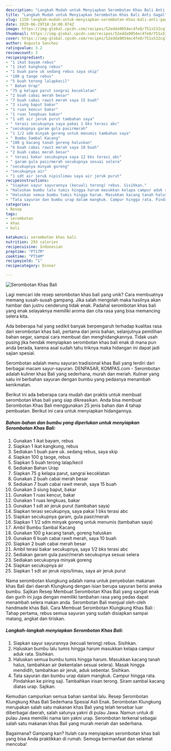 ```yaml
---
description: "Langkah Mudah untuk Menyiapkan Serombotan Khas Bali Anti Gagal"
title: "Langkah Mudah untuk Menyiapkan Serombotan Khas Bali Anti Gagal"
slug: 1150-langkah-mudah-untuk-menyiapkan-serombotan-khas-bali-anti-gagal
date: 2020-06-29T18:34:00.074Z
image: https://img-global.cpcdn.com/recipes/52edda9054ec4fe0/751x532cq70/serombotan-khas-bali-foto-resep-utama.jpg
thumbnail: https://img-global.cpcdn.com/recipes/52edda9054ec4fe0/751x532cq70/serombotan-khas-bali-foto-resep-utama.jpg
cover: https://img-global.cpcdn.com/recipes/52edda9054ec4fe0/751x532cq70/serombotan-khas-bali-foto-resep-utama.jpg
author: Augusta Sanchez
ratingvalue: 3.2
reviewcount: 3
recipeingredient:
- "1 ikat bayam rebus"
- "1 ikat kangkung rebus"
- "1 buah pare uk sedang rebus saya skip"
- "100 g taoge rebus"
- "5 buah terong lalapkecil"
- " Bahan Urap"
- "75 g kelapa parut sangrai kecoklatan"
- "2 buah cabai merah besar"
- "7 buah cabai rawit merah saya 15 buah"
- "3 siung baput bakar"
- "1 ruas kencur bakar"
- "1 ruas lengkuas bakar"
- "1 sdt air jeruk purut tambahan saya"
- " terasi secukupnya saya pakai 1 bks terasi abc"
- "secukupnya garam gula pasirmerah"
- "1 1/2 sdm minyak goreng untuk menumis tambahan saya"
- " Bumbu Sambal Kacang"
- "100 g kacang tanah goreng haluskan"
- "6 buah cabai rawit merah saya 10 buah"
- "2 buah cabai merah besar"
- " terasi bakar secukupnya saya 12 bks terasi abc"
- " garam gula pasirmerah secukupnya sesuai selera"
- "secukupnya minyak goreng"
- "secukupnya air"
- "1 sdt air jeruk nipislimau saya air jeruk purut"
recipeinstructions:
- "Siapkan sayur sayurannya (kecuali terong) rebus. Sisihkan."
- "Haluskan bumbu lalu tumis hingga harum masukkan kelapa campur aduk rata. Sisihkan."
- "Haluskan semua bumbu tumis hingga harum. Masukkan kacang tanah halus, tambahkan air (kekentalan sesuai selera). Masak hingga mendidih, tambahkan air jeruk, aduk sebentar. Sisihkan."
- "Tata sayuran dan bumbu urap dalam mangkuk. Campur hingga rata. Pindahkan ke piring saji. Tambahkan irisan terong. Siram sambal kacang diatas urap. Sajikan."
categories:
- Resep
tags:
- serombotan
- khas
- bali

katakunci: serombotan khas bali 
nutrition: 293 calories
recipecuisine: Indonesian
preptime: "PT17M"
cooktime: "PT34M"
recipeyield: "1"
recipecategory: Dinner

---
```



![Serombotan Khas Bali](https://img-global.cpcdn.com/recipes/52edda9054ec4fe0/751x532cq70/serombotan-khas-bali-foto-resep-utama.jpg)

Lagi mencari ide resep serombotan khas bali yang unik? Cara membuatnya memang susah-susah gampang. Jika salah mengolah maka hasilnya akan hambar dan justru cenderung tidak enak. Padahal serombotan khas bali yang enak selayaknya memiliki aroma dan cita rasa yang bisa memancing selera kita.

Ada beberapa hal yang sedikit banyak berpengaruh terhadap kualitas rasa dari serombotan khas bali, pertama dari jenis bahan, selanjutnya pemilihan bahan segar, sampai cara membuat dan menghidangkannya. Tidak usah pusing jika hendak menyiapkan serombotan khas bali enak di mana pun anda berada, karena asal sudah tahu triknya maka hidangan ini dapat jadi sajian spesial.

Serombotan adalah menu sayuran tradisional khas Bali yang terdiri dari berbagai macam sayur-sayuran. DENPASAR, KOMPAS.com - Serombotan adalah kuliner khas Bali yang sederhana, murah dan meriah. Kuliner yang satu ini berbahan sayuran dengan bumbu yang pedasnya menambah kenikmatan.


Berikut ini ada beberapa cara mudah dan praktis untuk membuat serombotan khas bali yang siap dikreasikan. Anda bisa membuat Serombotan Khas Bali menggunakan 25 jenis bahan dan 4 tahap pembuatan. Berikut ini cara untuk menyiapkan hidangannya.

<!--inarticleads1-->

##### Bahan-bahan dan bumbu yang diperlukan untuk menyiapkan Serombotan Khas Bali:

1. Gunakan 1 ikat bayam, rebus
1. Siapkan 1 ikat kangkung, rebus
1. Sediakan 1 buah pare uk. sedang rebus, saya skip
1. Siapkan 100 g taoge, rebus
1. Siapkan 5 buah terong lalap/kecil
1. Sediakan  Bahan Urap
1. Siapkan 75 g kelapa parut, sangrai kecoklatan
1. Gunakan 2 buah cabai merah besar
1. Sediakan 7 buah cabai rawit merah, saya 15 buah
1. Gunakan 3 siung baput, bakar
1. Gunakan 1 ruas kencur, bakar
1. Gunakan 1 ruas lengkuas, bakar
1. Gunakan 1 sdt air jeruk purut (tambahan saya)
1. Siapkan  terasi secukupnya, saya pakai 1 bks terasi abc
1. Siapkan secukupnya garam, gula pasir/merah
1. Siapkan 1 1/2 sdm minyak goreng untuk menumis (tambahan saya)
1. Ambil  Bumbu Sambal Kacang
1. Gunakan 100 g kacang tanah, goreng haluskan
1. Gunakan 6 buah cabai rawit merah, saya 10 buah
1. Siapkan 2 buah cabai merah besar
1. Ambil  terasi bakar secukupnya, saya 1/2 bks terasi abc
1. Sediakan  garam gula pasir/merah secukupnya sesuai selera
1. Sediakan secukupnya minyak goreng
1. Siapkan secukupnya air
1. Siapkan 1 sdt air jeruk nipis/limau, saya air jeruk purut


Nama serombotan klungkung adalah nama untuk penyebutan makanan khas Bali dari daerah Klungkung dengan isian berupa sayuran berisi aneka bumbu. Sajikan Resep Membuat Serombotan Khas Bali yang sangat enak dan gurih ini juga dengan memiliki tambahan rasa yang pedas dapat menambah selera makan anda. Serombotan Bali menjual oleh-oleh handmade khas Bali. Cara Membuat Serombotan Klungkung Khas Bali : Tahap pertama, rebus semua sayuran yang sudah disiapkan sampai matang, angkat dan tiriskan. 

<!--inarticleads2-->

##### Langkah-langkah menyiapkan Serombotan Khas Bali:

1. Siapkan sayur sayurannya (kecuali terong) rebus. Sisihkan.
1. Haluskan bumbu lalu tumis hingga harum masukkan kelapa campur aduk rata. Sisihkan.
1. Haluskan semua bumbu tumis hingga harum. Masukkan kacang tanah halus, tambahkan air (kekentalan sesuai selera). Masak hingga mendidih, tambahkan air jeruk, aduk sebentar. Sisihkan.
1. Tata sayuran dan bumbu urap dalam mangkuk. Campur hingga rata. Pindahkan ke piring saji. Tambahkan irisan terong. Siram sambal kacang diatas urap. Sajikan.


Kemudian campurkan semua bahan sambal lalu. Resep Serombotan Klungkung Khas Bali Sederhana Spesial Asli Enak. Serombotan Klungkung merupakan salah satu makanan khas Bali yang telah tersebar luar diberbagai daerah, salah satunya yakni di pulau Jawa. Namun untuk di pulau Jawa memiliki nama lain yakni urap. Serombotan terkenal sebagai salah satu makanan khas Bali yang murah meriah dan sederhana. 

Bagaimana? Gampang kan? Itulah cara menyiapkan serombotan khas bali yang bisa Anda praktikkan di rumah. Semoga bermanfaat dan selamat mencoba!
